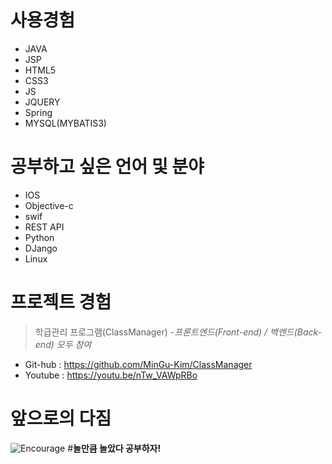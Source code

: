 사용경험 
=====
* JAVA
* JSP
* HTML5
* CSS3
* JS
* JQUERY
* Spring
* MYSQL(MYBATIS3)

공부하고 싶은 언어 및 분야
=====
* IOS
* Objective-c
* swif
* REST API 
* Python
* DJango
* Linux

프로젝트 경험
=====
> 학급관리 프로그램(ClassManager)
-_프론트엔드(Front-end) / 백엔드(Back-end) 모두 참여_
* Git-hub : https://github.com/MinGu-Kim/ClassManager
* Youtube : https://youtu.be/nTw_VAWpRBo

앞으로의 다짐
=====
![Encourage](http://1.bp.blogspot.com/-88xtzUKghrc/T0hnYkSssJI/AAAAAAAABak/qU4BqavRj1Y/s1600/encouragement.jpg)
#**놀만큼 놀았다 공부하자!**
